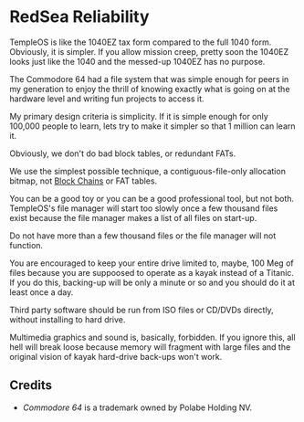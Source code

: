 # RedSea Reliability

TempleOS is like the 1040EZ tax form compared to the full 1040 form. Obviously, it is simpler. If you allow mission creep, pretty soon the 1040EZ looks just like the 1040 and the messed-up 1040EZ has no purpose.

The Commodore 64 had a file system that was simple enough for peers in my generation to enjoy the thrill of knowing exactly what is going on at the hardware level and writing fun projects to access it.

My primary design criteria is simplicity. If it is simple enough for only 100,000 people to learn, lets try to make it simpler so that 1 million can learn it.

Obviously, we don't do bad block tables, or redundant FATs.

We use the simplest possible technique, a contiguous-file-only allocation bitmap, not [Block Chains](./BlkChain.md) or FAT tables.

You can be a good toy or you can be a good professional tool, but not both. TempleOS's file manager will start too slowly once a few thousand files exist because the file manager makes a list of all files on start-up.

Do not have more than a few thousand files or the file manager will not function.

You are encouraged to keep your entire drive limited to, maybe, 100 Meg of files because you are suppoosed to operate as a kayak instead of a Titanic. If you do this, backing-up will be only a minute or so and you should do it at least once a day. 

Third party software should be run from ISO files or CD/DVDs directly, without installing to hard drive.

Multimedia graphics and sound is, basically, forbidden. If you ignore this, all hell will break loose because memory will fragment with large files and the original vision of kayak hard-drive back-ups won't work.

## Credits
 - _Commodore 64_ is a trademark owned by Polabe Holding NV.
